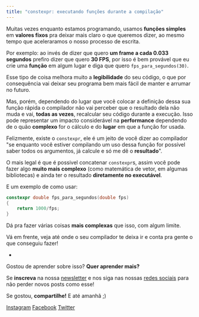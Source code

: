 ```yaml
---
title: "constexpr: executando funções durante a compilação"
---
```

Muitas vezes enquanto estamos programando, usamos **funções simples** em
**valores fixos** pra deixar mais claro o que queremos dizer, ao mesmo tempo
que aceleraramos o nosso processo de escrita.

Por exemplo: ao invés de dizer que quero **um frame a cada 0.033 segundos**
prefiro dizer que quero **30 FPS**, por isso é bem provável que eu crie uma
**função** em algum lugar e diga que quero `fps_para_segundos(30)`.

Esse tipo de coisa melhora muito a **legibilidade** do seu código, o que por
consequência vai deixar seu programa bem mais fácil de manter e arrumar no
futuro.

Mas, porém, dependendo do lugar que você colocar a definição dessa sua função
rápida o compilador não vai perceber que o resultado dela não muda e vai,
**todas as vezes**, recalcular seu código durante a execução. Isso pode
representar um impacto considerável na **performance** dependendo de o quão
**complexo** for o cálculo e do **lugar** em que a função for usada.

Felizmente, existe o `constexpr`, ele é um jeito de você dizer ao compilador
"se enquanto você estiver compilando um uso dessa função for possível saber
todos os argumentos, já calcule e só me dê o **resultado**".

O mais legal é que é possivel concatenar `constexpr`s, assim você pode fazer
algo **muito mais complexo** (como matemática de vetor, em algumas bibliotecas)
e ainda ter o resultado **diretamente no executável**.

E um exemplo de como usar:

```cpp
constexpr double fps_para_segundos(double fps)
{
    return 1000/fps;
}
```

Dá pra fazer várias coisas **mais complexas** que isso, com algum limite.

Vá em frente, veja até onde o seu compilador te deixa ir e conta pra gente o
que conseguiu fazer!


-

Gostou de aprender sobre isso? **Quer aprender mais?**

Se **inscreva** na nossa [newsletter](https://moskoscode.com/newsletter) e nos
siga nas nossas [redes sociais](https://linktr.ee/moskoscode) para não perder
novos posts como esse!

Se gostou, **compartilhe!** E até amanhã ;)

[Instagram](https://www.instagram.com/moskoscode)
[Facebook](https://www.facebook.com/moskoscode)
[Twitter](https://www.twitter.com/moskoscode)

